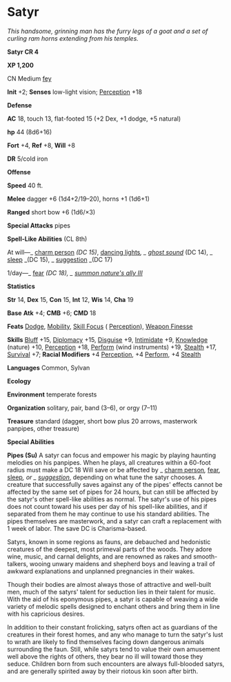 # Satyr

_This handsome, grinning man has the furry legs of a goat and a set of curling ram horns extending from his temples._

**Satyr CR 4**

**XP 1,200**

CN Medium [fey](creatureTypes.html#_fey)

**Init** +2; **Senses** low-light vision; [Perception](../skills/perception.html#_perception) +18

**Defense**

**AC** 18, touch 13, flat-footed 15 (+2 Dex, +1 dodge, +5 natural)

**hp** 44 (8d6+16)

**Fort** +4, **Ref** +8, **Will** +8

**DR** 5/cold iron

**Offense**

**Speed** 40 ft.

**Melee** dagger +6 (1d4+2/19–20), horns +1 (1d6+1)

**Ranged** short bow +6 (1d6/×3)

**Special Attacks** pipes

**Spell-Like Abilities** (CL 8th)

At will—_ [charm person](../spells/charmPerson.html#_charm-person) _(DC 15)_, [dancing lights](../spells/dancingLights.html#_dancing-lights)_, _ [ghost sound](../spells/ghostSound.html#_ghost-sound)_ (DC 14), _ [sleep](../spells/sleep.html#_sleep) _(DC 15), _ [suggestion](../spells/suggestion.html#_suggestion) _(DC 17)

1/day—_ [fear](../spells/fear.html#_fear) _(DC 18), _ [summon nature's ally III](../spells/summonNatureSAlly.html#_summon-nature-s-ally-iii)_

**Statistics**

**Str** 14, **Dex** 15, **Con** 15, **Int** 12, **Wis** 14, **Cha** 19

**Base**  **Atk** +4; **CMB** +6; **CMD** 18

**Feats** [Dodge](../feats.html#_dodge), [Mobility](../feats.html#_mobility), [Skill Focus](../feats.html#_skill-focus) ( [Perception](../skills/perception.html#_perception)), [Weapon Finesse](../feats.html#_weapon-finesse)

**Skills** [Bluff](../skills/bluff.html#_bluff) +15, [Diplomacy](../skills/diplomacy.html#_diplomacy) +15, [Disguise](../skills/disguise.html#_disguise) +9, [Intimidate](../skills/intimidate.html#_intimidate) +9, [Knowledge](../skills/knowledge.html#_knowledge) (nature) +10, [Perception](../skills/perception.html#_perception) +18, [Perform](../skills/perform.html#_perform) (wind instruments) +19, [Stealth](../skills/stealth.html#_stealth) +17, [Survival](../skills/survival.html#_survival) +7; **Racial Modifiers** +4 [Perception](../skills/perception.html#_perception), +4 [Perform](../skills/perform.html#_perform), +4 [Stealth](../skills/stealth.html#_stealth)

**Languages** Common, Sylvan

**Ecology**

**Environment** temperate forests

**Organization** solitary, pair, band (3–6), or orgy (7–11)

**Treasure** standard (dagger, short bow plus 20 arrows, masterwork panpipes, other treasure)

**Special Abilities**

**Pipes (Su)** A satyr can focus and empower his magic by playing haunting melodies on his panpipes. When he plays, all creatures within a 60-foot radius must make a DC 18 Will save or be affected by _ [charm person](../spells/charmPerson.html#_charm-person)_,_ [fear](../spells/fear.html#_fear)_,_ [sleep](../spells/sleep.html#_sleep)_, or _ [suggestion](../spells/suggestion.html#_suggestion)_, depending on what tune the satyr chooses. A creature that successfully saves against any of the pipes' effects cannot be affected by the same set of pipes for 24 hours, but can still be affected by the satyr's other spell-like abilities as normal. The satyr's use of his pipes does not count toward his uses per day of his spell-like abilities, and if separated from them he may continue to use his standard abilities. The pipes themselves are masterwork, and a satyr can craft a replacement with 1 week of labor. The save DC is Charisma-based.

Satyrs, known in some regions as fauns, are debauched and hedonistic creatures of the deepest, most primeval parts of the woods. They adore wine, music, and carnal delights, and are renowned as rakes and smooth-talkers, wooing unwary maidens and shepherd boys and leaving a trail of awkward explanations and unplanned pregnancies in their wakes.

Though their bodies are almost always those of attractive and well-built men, much of the satyrs' talent for seduction lies in their talent for music. With the aid of his eponymous pipes, a satyr is capable of weaving a wide variety of melodic spells designed to enchant others and bring them in line with his capricious desires.

In addition to their constant frolicking, satyrs often act as guardians of the creatures in their forest homes, and any who manage to turn the satyr's lust to wrath are likely to find themselves facing down dangerous animals surrounding the faun. Still, while satyrs tend to value their own amusement well above the rights of others, they bear no ill will toward those they seduce. Children born from such encounters are always full-blooded satyrs, and are generally spirited away by their riotous kin soon after birth.


